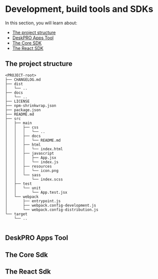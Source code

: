 # Development, build tools and SDKs

In this section, you will learn about:

- [The project structure](#the-project-structure)
- [DeskPRO Apps Tool](#deskpro-apps-tool)
- [The Core SDK](#the-core-sdk)
- [The React SDK](#the-react-sdk)

## The project structure

```
<PROJECT-root>
├── CHANGELOG.md
├── dist
│   └── .. 
├── docs
│   └── ..    
├── LICENSE
├── npm-shrinkwrap.json
├── package.json
├── README.md
├── src
│   ├── main
│   │   ├── css
│   │   │   └── ..
│   │   ├── docs
│   │   │   └── README.md
│   │   ├── html
│   │   │   └── index.html
│   │   ├── javascript
│   │   │   ├── App.jsx
│   │   │   └── index.js
│   │   ├── resources
│   │   │   └── icon.png
│   │   └── sass
│   │       └── index.scss
│   ├── test
│   │   └── unit
│   │       └── App.test.jsx
│   └── webpack
│       ├── entrypoint.js
│       ├── webpack.config-development.js
│       └── webpack.config-distribution.js
└── target
    └── ..


```

## DeskPRO Apps Tool

## The Core Sdk

## The React Sdk